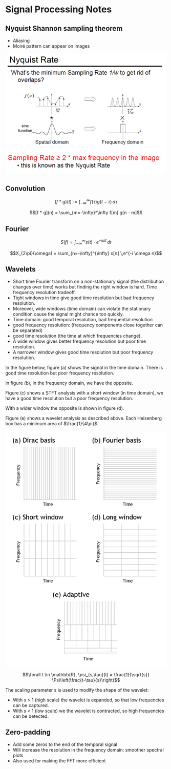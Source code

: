 # Signal Processing Notes

## Nyquist Shannon sampling theorem

- Aliasing
- Moiré pattern can appear on images

![nyquist shannon](nyquist-shannon-sampling-theorem.PNG)

## Convolution

$$(f * g)(t) := \int_{-\infty}^\infty f(\tau) g(t - \tau) \, d\tau$$

$$[f * g](n) = \sum_{m=-\infty}^\infty f[m] g[n - m]$$

## Fourier

$$S(f) = \int_{-\infty}^{\infty} s(t) \cdot e^{- i\omega t} \, dt$$

$$X_{2\pi}(\omega) = \sum_{n=-\infty}^{\infty} x[n] \,e^{-i \omega n}$$

## Wavelets

- Short time Fourier transform on a non-stationary signal (the distribution changes over time) works but finding the right window is hard. Time frequency resolution tradeoff.
- Tight windows in time give good time resolution but bad frequency resolution.
- Moreover, wide windows (time domain) can violate the stationary condition cause the signal might chance too quickly.
- Time domain: good temporal resolution, bad frequential resolution
- good frequency resolution: (frequency components close together can be separated)
- good time resolution (the time at which frequencies change).
- A wide window gives better frequency resolution but poor time resolution.
- A narrower window gives good time resolution but poor frequency resolution.

In the figure below, figure (a) shows the signal in the time domain. There is good time resolution but poor frequency resolution.

In figure (b), in the frequency domain, we have the opposite.

Figure (c) shows a STFT analysis with a short window (in time domain), we have a good time resolution but a poor frequency resolution.

With a wider window the opposite is shown in figure (d).

Figure (e) shows a wavelet analysis as described above. Each Heisenberg box has a minimum area of $\frac{1}{4\pi}$.

![](time-freq-resolution-boxes.png)

$$\forall t \in \mathbb{R}, \psi_{s,\tau}(t) = \frac{1}{\sqrt{s}} \Psi\left(\frac{t-\tau}{s}\right)$$

The scaling parameter s is used to modify the shape of the wavelet:

- With s > 1 (high scale) the wavelet is expanded, so that low frequencies can be captured.
- With s < 1 (low scale) we the wavelet is contracted, so high frequencies can be detected.

## Zero-padding

- Add some zeros to the end of the temporal signal
- Will increase the resolution in the frequency domain: smoother spectral plots
- Also used for making the FFT more efficient
